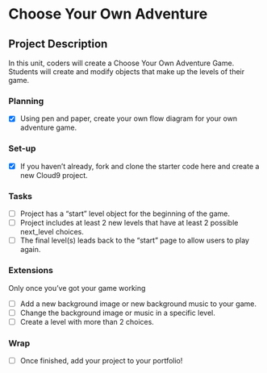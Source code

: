 # Choose Your Own Adventure

## Project Description 
In this unit, coders will create a Choose Your Own Adventure Game. Students will create and modify objects that make up the levels of their game. 

### Planning
- [x] Using pen and paper, create your own flow diagram for your own adventure game.

### Set-up
- [x] If you haven’t already, fork and clone the starter code here and create a new Cloud9 project.

### Tasks
- [ ] Project has a “start” level object for the beginning of the game.
- [ ] Project includes at least 2 new levels that have at least 2 possible next_level choices.
- [ ] The final level(s) leads back to the “start” page to allow users to play again.

### Extensions
Only once you’ve got your game working
- [ ] Add a new background image or new background music to your game.
- [ ] Change the background image or music in a specific level.
- [ ] Create a level with more than 2 choices.

### Wrap
- [ ] Once finished, add your project to your portfolio!
